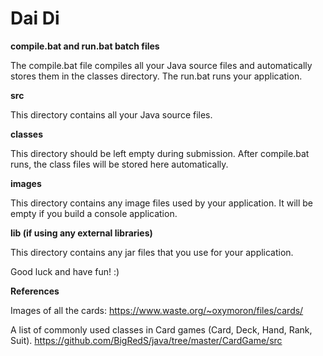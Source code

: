 # Dai Di
**compile.bat and run.bat batch files**

The compile.bat file compiles all your Java source files and automatically stores them in the classes directory. The run.bat runs your application.

**src**

This directory contains all your Java source files.

**classes**

This directory should be left empty during submission. After compile.bat runs, the class files will be stored here automatically.

**images**

This directory contains any image files used by your application. It will be empty if you build a console application.

**lib (if using any external libraries)**

This directory contains any jar files that you use for your application.

Good luck and have fun! :)

**References**

Images of all the cards: https://www.waste.org/~oxymoron/files/cards/

A list of commonly used classes in Card games (Card, Deck, Hand, Rank, Suit). https://github.com/BigRedS/java/tree/master/CardGame/src

